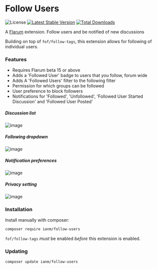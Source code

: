 # Follow Users

![License](https://img.shields.io/badge/license-MIT-blue.svg) [![Latest Stable Version](https://img.shields.io/packagist/v/ianm/follow-users.svg)](https://packagist.org/packages/ianm/follow-users) [![Total Downloads](https://img.shields.io/packagist/dt/ianm/follow-users.svg)](https://packagist.org/packages/ianm/follow-users)

A [Flarum](http://flarum.org) extension. Follow users and be notified of new discussions

Building on top of `fof/follow-tags`, this extension allows for following of individual users.

### Features
- Requires Flarum beta 15 or above
- Adds a 'Followed User' badge to users that _you_ follow, forum wide
- Adds A 'Followed Users' filter to the following filter
- Permission for which groups can be followed
- User preference to block followers
- Notifications for 'Followed', 'Unfollowed', 'Followed User Started Discussion' and 'Followed User Posted'

##### Discussion list
![image](https://user-images.githubusercontent.com/16573496/102770472-2161df00-437c-11eb-8274-6f73d58b1042.png)

##### Following dropdown
![image](https://user-images.githubusercontent.com/16573496/102770549-40f90780-437c-11eb-801e-a7fb9e08e704.png)

##### Notification preferences
![image](https://user-images.githubusercontent.com/16573496/102770611-55d59b00-437c-11eb-8d57-408770c34d69.png)

##### Privacy setting
![image](https://user-images.githubusercontent.com/16573496/102770745-8e757480-437c-11eb-903b-4a999bdb5228.png)

### Installation

Install manually with composer:

```sh
composer require ianm/follow-users
```

`fof/follow-tags` *must* be enabled *before* this extension is enabled.

### Updating

```sh
composer update ianm/follow-users
```
